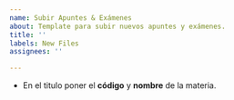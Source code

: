 ```yaml
---
name: Subir Apuntes & Exámenes
about: Template para subir nuevos apuntes y exámenes.
title: ''
labels: New Files
assignees: ''

---
```


- En el titulo poner el **código** y **nombre** de la materia.
